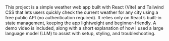 This project is a simple weather web app built with React (Vite) and Tailwind CSS that lets users quickly check the current weather for any city using a free public API (no authentication required). It relies only on React’s built-in state management, keeping the app lightweight and beginner-friendly. A demo video is included, along with a short explanation of how I used a large language model (LLM) to assist with setup, styling, and troubleshooting.